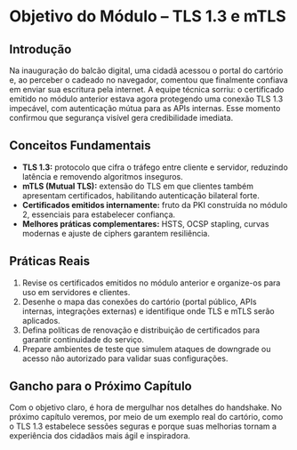 # Objetivo do Módulo – TLS 1.3 e mTLS

## Introdução

Na inauguração do balcão digital, uma cidadã acessou o portal do cartório e, ao perceber o cadeado no navegador, comentou que finalmente confiava em enviar sua escritura pela internet. A equipe técnica sorriu: o certificado emitido no módulo anterior estava agora protegendo uma conexão TLS 1.3 impecável, com autenticação mútua para as APIs internas. Esse momento confirmou que segurança visível gera credibilidade imediata.

## Conceitos Fundamentais

- **TLS 1.3:** protocolo que cifra o tráfego entre cliente e servidor, reduzindo latência e removendo algoritmos inseguros.
- **mTLS (Mutual TLS):** extensão do TLS em que clientes também apresentam certificados, habilitando autenticação bilateral forte.
- **Certificados emitidos internamente:** fruto da PKI construída no módulo 2, essenciais para estabelecer confiança.
- **Melhores práticas complementares:** HSTS, OCSP stapling, curvas modernas e ajuste de ciphers garantem resiliência.

## Práticas Reais

1. Revise os certificados emitidos no módulo anterior e organize-os para uso em servidores e clientes.
2. Desenhe o mapa das conexões do cartório (portal público, APIs internas, integrações externas) e identifique onde TLS e mTLS serão aplicados.
3. Defina políticas de renovação e distribuição de certificados para garantir continuidade do serviço.
4. Prepare ambientes de teste que simulem ataques de downgrade ou acesso não autorizado para validar suas configurações.

## Gancho para o Próximo Capítulo

Com o objetivo claro, é hora de mergulhar nos detalhes do handshake. No próximo capítulo veremos, por meio de um exemplo real do cartório, como o TLS 1.3 estabelece sessões seguras e porque suas melhorias tornam a experiência dos cidadãos mais ágil e inspiradora.
